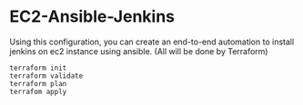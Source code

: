 # EC2-Ansible-Jenkins

Using this configuration, you can create an end-to-end automation to install jenkins on ec2 instance using ansible. (All will be done by Terraform)


```
terraform init
terraform validate
terraform plan
terrafom apply
```